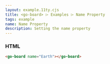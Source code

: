 ```yaml
---
layout: example.11ty.cjs
title: <go-board> ⌲ Examples ⌲ Name Property
tags: example
name: Name Property
description: Setting the name property
---
```


<go-board name="Earth"></go-board>

<h3>HTML</h3>

```html
<go-board name="Earth"></go-board>
```
